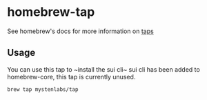# homebrew-tap

See homebrew's docs for more information on [taps](https://docs.brew.sh/Taps)

## Usage

You can use this tap to ~install the sui cli~ sui cli has been added to homebrew-core, this tap is currently unused.

```sh
brew tap mystenlabs/tap
```

